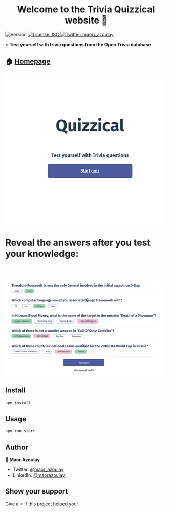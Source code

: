 <h1 align="center">Welcome to the Trivia Quizzical website 👋</h1>
<p>
  <img alt="Version" src="https://img.shields.io/badge/version-1.0.0-blue.svg?cacheSeconds=2592000" />
  <a href="#" target="_blank">
    <img alt="License: ISC" src="https://img.shields.io/badge/License-ISC-yellow.svg" />
  </a>
  <a href="https://twitter.com/maor_azoulay" target="_blank">
    <img alt="Twitter: maor\_azoulay" src="https://img.shields.io/twitter/follow/maor\_azoulay.svg?style=social" />
  </a>
</p>

<p>> <b>Test yourself with trivia questions from the Open Trivia database</b></p>

## 🏠 [Homepage](https://trivia-quizzical-react-app.netlify.app/)

![alt text](https://github.com/maorazoulay/trivia-app/blob/main/src/assets/screenshot_portal.png)


# Reveal the answers after you test your knowledge:
<br>
<br>

![alt text](https://github.com/maorazoulay/trivia-app/blob/main/src/assets/screenshot_trivia.png)


## Install

```sh
npm install
```

## Usage

```sh
npm run start
```

## Author

👤 **Maor Azoulay**

* Twitter: [@maor\_azoulay](https://twitter.com/maor\_azoulay)
* LinkedIn: [@maorazoulay](https://linkedin.com/in/maorazoulay)

## Show your support

Give a ⭐️ if this project helped you!
